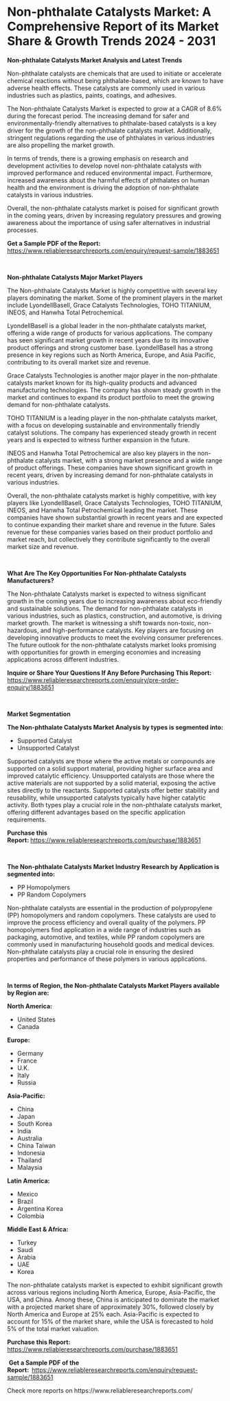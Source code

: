 <p><h1>Non-phthalate Catalysts Market: A Comprehensive Report of its Market Share & Growth Trends 2024 - 2031</h1></p><p><strong>Non-phthalate Catalysts Market Analysis and Latest Trends</strong></p>
<p><p>Non-phthalate catalysts are chemicals that are used to initiate or accelerate chemical reactions without being phthalate-based, which are known to have adverse health effects. These catalysts are commonly used in various industries such as plastics, paints, coatings, and adhesives.</p><p>The Non-phthalate Catalysts Market is expected to grow at a CAGR of 8.6% during the forecast period. The increasing demand for safer and environmentally-friendly alternatives to phthalate-based catalysts is a key driver for the growth of the non-phthalate catalysts market. Additionally, stringent regulations regarding the use of phthalates in various industries are also propelling the market growth.</p><p>In terms of trends, there is a growing emphasis on research and development activities to develop novel non-phthalate catalysts with improved performance and reduced environmental impact. Furthermore, increased awareness about the harmful effects of phthalates on human health and the environment is driving the adoption of non-phthalate catalysts in various industries.</p><p>Overall, the non-phthalate catalysts market is poised for significant growth in the coming years, driven by increasing regulatory pressures and growing awareness about the importance of using safer alternatives in industrial processes.</p></p>
<p><strong>Get a Sample PDF of the Report:&nbsp;</strong> <a href="https://www.reliableresearchreports.com/enquiry/request-sample/1883651">https://www.reliableresearchreports.com/enquiry/request-sample/1883651</a></p>
<p>&nbsp;</p>
<p><strong>Non-phthalate Catalysts Major Market Players</strong></p>
<p><p>The Non-phthalate Catalysts Market is highly competitive with several key players dominating the market. Some of the prominent players in the market include LyondellBasell, Grace Catalysts Technologies, TOHO TITANIUM, INEOS, and Hanwha Total Petrochemical.</p><p>LyondellBasell is a global leader in the non-phthalate catalysts market, offering a wide range of products for various applications. The company has seen significant market growth in recent years due to its innovative product offerings and strong customer base. LyondellBasell has a strong presence in key regions such as North America, Europe, and Asia Pacific, contributing to its overall market size and revenue.</p><p>Grace Catalysts Technologies is another major player in the non-phthalate catalysts market known for its high-quality products and advanced manufacturing technologies. The company has shown steady growth in the market and continues to expand its product portfolio to meet the growing demand for non-phthalate catalysts.</p><p>TOHO TITANIUM is a leading player in the non-phthalate catalysts market, with a focus on developing sustainable and environmentally friendly catalyst solutions. The company has experienced steady growth in recent years and is expected to witness further expansion in the future.</p><p>INEOS and Hanwha Total Petrochemical are also key players in the non-phthalate catalysts market, with a strong market presence and a wide range of product offerings. These companies have shown significant growth in recent years, driven by increasing demand for non-phthalate catalysts in various industries.</p><p>Overall, the non-phthalate catalysts market is highly competitive, with key players like LyondellBasell, Grace Catalysts Technologies, TOHO TITANIUM, INEOS, and Hanwha Total Petrochemical leading the market. These companies have shown substantial growth in recent years and are expected to continue expanding their market share and revenue in the future. Sales revenue for these companies varies based on their product portfolio and market reach, but collectively they contribute significantly to the overall market size and revenue.</p></p>
<p>&nbsp;</p>
<p><strong>What Are The Key Opportunities For Non-phthalate Catalysts Manufacturers?</strong></p>
<p><p>The Non-phthalate Catalysts market is expected to witness significant growth in the coming years due to increasing awareness about eco-friendly and sustainable solutions. The demand for non-phthalate catalysts in various industries, such as plastics, construction, and automotive, is driving market growth. The market is witnessing a shift towards non-toxic, non-hazardous, and high-performance catalysts. Key players are focusing on developing innovative products to meet the evolving consumer preferences. The future outlook for the non-phthalate catalysts market looks promising with opportunities for growth in emerging economies and increasing applications across different industries.</p></p>
<p><strong>Inquire or Share Your Questions If Any Before Purchasing This Report:</strong> <a href="https://www.reliableresearchreports.com/enquiry/pre-order-enquiry/1883651">https://www.reliableresearchreports.com/enquiry/pre-order-enquiry/1883651</a></p>
<p>&nbsp;</p>
<p><strong>Market Segmentation</strong></p>
<p><strong>The Non-phthalate Catalysts Market Analysis by types is segmented into:</strong></p>
<p><ul><li>Supported Catalyst</li><li>Unsupported Catalyst</li></ul></p>
<p><p>Supported catalysts are those where the active metals or compounds are supported on a solid support material, providing higher surface area and improved catalytic efficiency. Unsupported catalysts are those where the active materials are not supported by a solid material, exposing the active sites directly to the reactants. Supported catalysts offer better stability and reusability, while unsupported catalysts typically have higher catalytic activity. Both types play a crucial role in the non-phthalate catalysts market, offering different advantages based on the specific application requirements.</p></p>
<p><strong>Purchase this Report:&nbsp;</strong><a href="https://www.reliableresearchreports.com/purchase/1883651">https://www.reliableresearchreports.com/purchase/1883651</a></p>
<p>&nbsp;</p>
<p><strong>The Non-phthalate Catalysts Market Industry Research by Application is segmented into:</strong></p>
<p><ul><li>PP Homopolymers</li><li>PP Random Copolymers</li></ul></p>
<p><p>Non-phthalate catalysts are essential in the production of polypropylene (PP) homopolymers and random copolymers. These catalysts are used to improve the process efficiency and overall quality of the polymers. PP homopolymers find application in a wide range of industries such as packaging, automotive, and textiles, while PP random copolymers are commonly used in manufacturing household goods and medical devices. Non-phthalate catalysts play a crucial role in ensuring the desired properties and performance of these polymers in various applications.</p></p>
<p>&nbsp;</p>
<p><strong>In terms of Region, the Non-phthalate Catalysts Market Players available by Region are:</strong></p>
<p>
    <p> <strong> North America: </strong>
        <ul>
            <li>United States</li>
            <li>Canada</li>
        </ul>
        </p> 
    <p> <strong> Europe: </strong>
        <ul>
            <li>Germany</li>
            <li>France</li>
            <li>U.K.</li>
            <li>Italy</li>
            <li>Russia</li>
        </ul>
        </p> 
    <p> <strong> Asia-Pacific: </strong>
        <ul>
            <li>China</li>
            <li>Japan</li>
            <li>South Korea</li>
            <li>India</li>
            <li>Australia</li>
            <li>China Taiwan</li>
            <li>Indonesia</li>
            <li>Thailand</li>
            <li>Malaysia</li>
        </ul>
        </p> 
    <p> <strong> Latin America: </strong>
        <ul>
            <li>Mexico</li>
            <li>Brazil</li>
            <li>Argentina Korea</li>
            <li>Colombia</li>
        </ul>
        </p> 
    <p> <strong> Middle East & Africa: </strong>
        <ul>
            <li>Turkey</li>
            <li>Saudi</li>
            <li>Arabia</li>
            <li>UAE</li>
            <li>Korea</li>
        </ul>
    </p>
    </p>
<p><p>The non-phthalate catalysts market is expected to exhibit significant growth across various regions including North America, Europe, Asia-Pacific, the USA, and China. Among these, China is anticipated to dominate the market with a projected market share of approximately 30%, followed closely by North America and Europe at 25% each. Asia-Pacific is expected to account for 15% of the market share, while the USA is forecasted to hold 5% of the total market valuation.</p></p>
<p><strong>Purchase this Report: </strong><a href="https://www.reliableresearchreports.com/purchase/1883651">https://www.reliableresearchreports.com/purchase/1883651</a></p>
<p>&nbsp;<strong>Get a Sample PDF of the Report:&nbsp;&nbsp;</strong><a href="https://www.reliableresearchreports.com/enquiry/request-sample/1883651">https://www.reliableresearchreports.com/enquiry/request-sample/1883651</a></p>
<p><strong></strong></p>
<p>Check more reports on https://www.reliableresearchreports.com/</p>